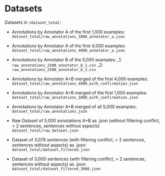 # Datasets

Datasets in `/dataset_total`:

- Annotations by Annotator A of the first 1,000 examples:
  `dataset_total/raw_annotations_1000_annotator_a.json`

- Annotations by Annotator A of the first 4,000 examples:
  `dataset_total/raw_annotations_4000_annotator_a.json`

- Annotations by Annotator B of the 5,000 examples:
  \_1: `raw_annotations_2500_annotator_b_1.csv`
  \_2: `raw_annotations_2500_annotator_b_2.csv`

- Annotations by Annotator A+B merged of the first 4,000 examples:
  `dataset_total/raw_annotations_4000_with_confirmation.json`

- Annotations by Annotator A+B merged of the first 1,000 examples:
  `dataset_total/raw_annotations_1000_with_confirmation.json`

- Annotations by Annotator A+B merged of all 5,000 examples:
  `dataset_total/raw_annotations.json`

- Raw Dataset of 5,000 annotations A+B as .json (without filtering conflict, > 2 sentences, sentences without aspects)
  `dataset_total/raw_dataset.json`

- Dataset of 3,078 sentences (with filtering conflict, > 2 sentences, sentences without aspects) as .json:
  `dataset_total/dataset_filtered.json`

- Dataset of 3,000 sentences (with filtering conflict, > 2 sentences, sentences without aspects) as .json:
  `dataset_total/dataset_filtered_3000.json`
